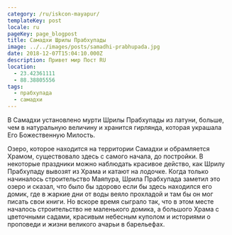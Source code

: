 ```yaml
---
category: /ru/iskcon-mayapur/
templateKey: post
locale: ru
pageKey: page_blogpost
title: Самадхи Шрилы Прабхупады
image: ../../images/posts/samadhi-prabhupada.jpg
date: 2018-12-07T15:04:10.000Z
description: Привет мир Пост RU
location:
  - 23.42361111
  - 88.38805556
tags:
  - прабхупада
  - самадхи
---
```


В Самадхи установлено мурти Шрилы Прабхупады из латуни, больше, чем в натуральную величину и хранится гирлянда, которая украшала Его Божественную Милость.

Озеро, которое находится на территории Самадхи и обрамляется Храмом, существовало здесь с самого начала, до постройки. В некоторые праздники можно наблюдать красивое действо, как Шрилу Прабхупаду вывозят из Храма и катают на лодочке. Когда только начиналось строительство Маяпура, Шрила Прабхупада заметил это озеро и сказал, что было бы здорово если бы здесь находился его домик, где в жаркие дни от воды веяло прохладой и там бы он мог писать свои книги. Но вскоре время сыграло так, что в этом месте началось строительство не маленького домика, а большого Храма с цветочными садами, красивым небесным куполом и историями о проповеди и жизни великого ачарьи в барельефах.
